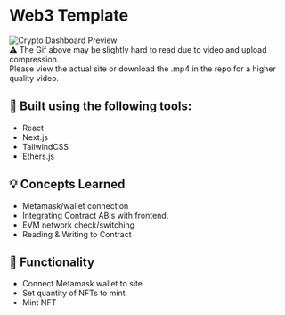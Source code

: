 # Web3 Template
![Crypto Dashboard Preview](https://media.giphy.com/media/ZgmzBPtgwWGnaZRsSw/giphy.gif)  
:warning: The Gif above may be slightly hard to read due to video and upload compression.  
Please view the actual site or download the .mp4 in the repo for a higher quality video.
## :wrench: Built using the following tools:
- React
- Next.js
- TailwindCSS
- Ethers.js
## :bulb: Concepts Learned
- Metamask/wallet connection
- Integrating Contract ABIs with frontend.
- EVM network check/switching
- Reading & Writing to Contract
## :mega: Functionality
- Connect Metamask wallet to site
- Set quantity of NFTs to mint
- Mint NFT